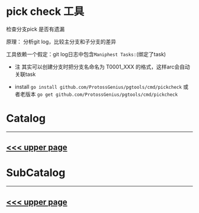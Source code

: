 # pick check 工具

检查分支pick 是否有遗漏

原理： 分析git log，比较主分支和子分支的差异

工具依赖一个假定：git log日志中包含`Maniphest Tasks:`(绑定了task)

- 注
其实可以创建分支时把分支名命名为 T0001\_XXX 的格式，这样arc会自动关联task

- install
`go install github.com/ProtossGenius/pgtools/cmd/pickcheck`
或者老版本 `go get github.com/ProtossGenius/pgtools/cmd/pickcheck`


# Catalog
---
[<<< upper page](../README.md)
---

# SubCatalog

---
[<<< upper page](../README.md)
---